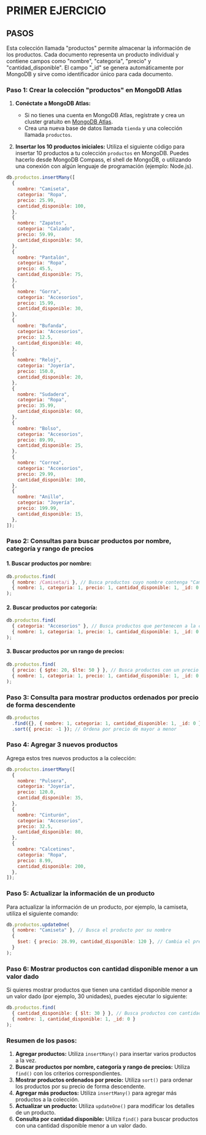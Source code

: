 # PRIMER EJERCICIO

## PASOS

Esta colección llamada "productos" permite almacenar la información de los productos. Cada documento representa un producto individual y contiene campos como "nombre", "categoria", "precio" y "cantidad_disponible". El campo "\_id" se genera automáticamente por MongoDB y sirve como identificador único para cada documento.

### Paso 1: Crear la colección "productos" en MongoDB Atlas

1. **Conéctate a MongoDB Atlas:**

   - Si no tienes una cuenta en MongoDB Atlas, regístrate y crea un cluster gratuito en [MongoDB Atlas](https://www.mongodb.com/cloud/atlas).
   - Crea una nueva base de datos llamada `tienda` y una colección llamada `productos`.

2. **Insertar los 10 productos iniciales:**
   Utiliza el siguiente código para insertar 10 productos a tu colección `productos` en MongoDB. Puedes hacerlo desde MongoDB Compass, el shell de MongoDB, o utilizando una conexión con algún lenguaje de programación (ejemplo: Node.js).

```js
db.productos.insertMany([
  {
    nombre: "Camiseta",
    categoria: "Ropa",
    precio: 25.99,
    cantidad_disponible: 100,
  },
  {
    nombre: "Zapatos",
    categoria: "Calzado",
    precio: 59.99,
    cantidad_disponible: 50,
  },
  {
    nombre: "Pantalón",
    categoria: "Ropa",
    precio: 45.5,
    cantidad_disponible: 75,
  },
  {
    nombre: "Gorra",
    categoria: "Accesorios",
    precio: 15.99,
    cantidad_disponible: 30,
  },
  {
    nombre: "Bufanda",
    categoria: "Accesorios",
    precio: 12.5,
    cantidad_disponible: 40,
  },
  {
    nombre: "Reloj",
    categoria: "Joyería",
    precio: 150.0,
    cantidad_disponible: 20,
  },
  {
    nombre: "Sudadera",
    categoria: "Ropa",
    precio: 35.99,
    cantidad_disponible: 60,
  },
  {
    nombre: "Bolso",
    categoria: "Accesorios",
    precio: 89.99,
    cantidad_disponible: 25,
  },
  {
    nombre: "Correa",
    categoria: "Accesorios",
    precio: 29.99,
    cantidad_disponible: 100,
  },
  {
    nombre: "Anillo",
    categoria: "Joyería",
    precio: 199.99,
    cantidad_disponible: 15,
  },
]);
```

### Paso 2: Consultas para buscar productos por nombre, categoría y rango de precios

#### 1. **Buscar productos por nombre:**

```js
db.productos.find(
  { nombre: /Camiseta/i }, // Busca productos cuyo nombre contenga "Camiseta"
  { nombre: 1, categoria: 1, precio: 1, cantidad_disponible: 1, _id: 0 }
);
```

#### 2. **Buscar productos por categoría:**

```js
db.productos.find(
  { categoria: "Accesorios" }, // Busca productos que pertenecen a la categoría "Accesorios"
  { nombre: 1, categoria: 1, precio: 1, cantidad_disponible: 1, _id: 0 }
);
```

#### 3. **Buscar productos por un rango de precios:**

```js
db.productos.find(
  { precio: { $gte: 20, $lte: 50 } }, // Busca productos con un precio entre 20 y 50
  { nombre: 1, categoria: 1, precio: 1, cantidad_disponible: 1, _id: 0 }
);
```

### Paso 3: Consulta para mostrar productos ordenados por precio de forma descendente

```js
db.productos
  .find({}, { nombre: 1, categoria: 1, cantidad_disponible: 1, _id: 0 })
  .sort({ precio: -1 }); // Ordena por precio de mayor a menor
```

### Paso 4: Agregar 3 nuevos productos

Agrega estos tres nuevos productos a la colección:

```js
db.productos.insertMany([
  {
    nombre: "Pulsera",
    categoria: "Joyería",
    precio: 120.0,
    cantidad_disponible: 35,
  },
  {
    nombre: "Cinturón",
    categoria: "Accesorios",
    precio: 32.5,
    cantidad_disponible: 80,
  },
  {
    nombre: "Calcetines",
    categoria: "Ropa",
    precio: 8.99,
    cantidad_disponible: 200,
  },
]);
```

### Paso 5: Actualizar la información de un producto

Para actualizar la información de un producto, por ejemplo, la camiseta, utiliza el siguiente comando:

```js
db.productos.updateOne(
  { nombre: "Camiseta" }, // Busca el producto por su nombre
  {
    $set: { precio: 28.99, cantidad_disponible: 120 }, // Cambia el precio y la cantidad disponible
  }
);
```

### Paso 6: Mostrar productos con cantidad disponible menor a un valor dado

Si quieres mostrar productos que tienen una cantidad disponible menor a un valor dado (por ejemplo, 30 unidades), puedes ejecutar lo siguiente:

```js
db.productos.find(
  { cantidad_disponible: { $lt: 30 } }, // Busca productos con cantidad menor a 30
  { nombre: 1, cantidad_disponible: 1, _id: 0 }
);
```

### Resumen de los pasos:

1. **Agregar productos:** Utiliza `insertMany()` para insertar varios productos a la vez.
2. **Buscar productos por nombre, categoría y rango de precios:** Utiliza `find()` con los criterios correspondientes.
3. **Mostrar productos ordenados por precio:** Utiliza `sort()` para ordenar los productos por su precio de forma descendente.
4. **Agregar más productos:** Utiliza `insertMany()` para agregar más productos a la colección.
5. **Actualizar un producto:** Utiliza `updateOne()` para modificar los detalles de un producto.
6. **Consulta por cantidad disponible:** Utiliza `find()` para buscar productos con una cantidad disponible menor a un valor dado.
